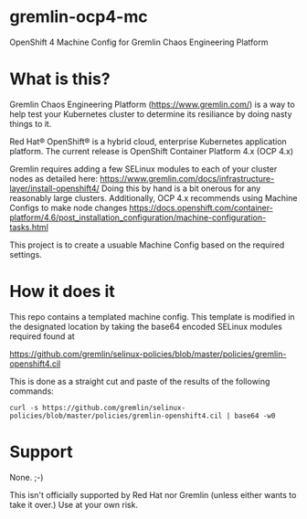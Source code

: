 # gremlin-ocp4-mc
OpenShift 4 Machine Config for Gremlin Chaos Engineering Platform

# What is this?
Gremlin Chaos Engineering Platform (https://www.gremlin.com/) is a way to help
test your Kubernetes cluster to determine its resiliance by doing nasty things
to it.

Red Hat® OpenShift® is a hybrid cloud, enterprise Kubernetes
application platform.  The current release is OpenShift Container Platform 4.x (OCP 4.x)

Gremlin requires adding a few SELinux modules to each of your cluster nodes
as detailed here: https://www.gremlin.com/docs/infrastructure-layer/install-openshift4/
Doing this by hand is a bit onerous for any reasonably large clusters.
Additionally, OCP 4.x recommends using Machine Configs to make node changes
https://docs.openshift.com/container-platform/4.6/post_installation_configuration/machine-configuration-tasks.html

This project is to create a usuable Machine Config based on the required settings.

# How it does it
This repo contains a templated machine config.  This template is modified in the designated location
by taking the base64 encoded SELinux modules required found at 

https://github.com/gremlin/selinux-policies/blob/master/policies/gremlin-openshift4.cil

This is done as a straight cut and paste of the results of the following commands:

`curl -s https://github.com/gremlin/selinux-policies/blob/master/policies/gremlin-openshift4.cil | base64 -w0`

# Support
None.  ;-)

This isn't officially supported by Red Hat nor Gremlin (unless either wants to take it over.)  Use at
your own risk.
